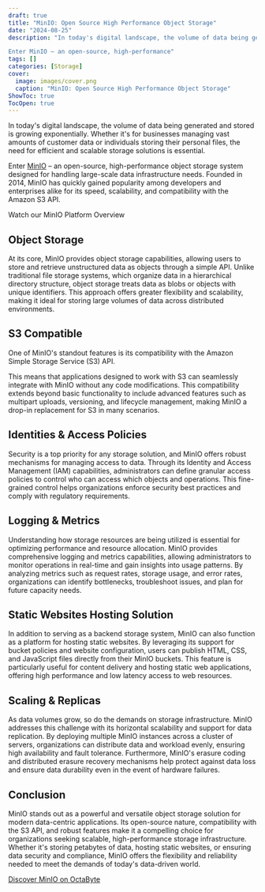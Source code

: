 ```yaml
---
draft: true
title: "MinIO: Open Source High Performance Object Storage"
date: "2024-08-25"
description: "In today's digital landscape, the volume of data being generated and stored is growing exponentially. Whether it's for businesses managing vast amounts of customer data or individuals storing their personal files, the need for efficient and scalable storage solutions is essential.

Enter MinIO – an open-source, high-performance"
tags: []
categories: [Storage]
cover:
  image: images/cover.png
  caption: "MinIO: Open Source High Performance Object Storage"
ShowToc: true
TocOpen: true
---
```



In today's digital landscape, the volume of data being generated and stored is growing exponentially. Whether it's for businesses managing vast amounts of customer data or individuals storing their personal files, the need for efficient and scalable storage solutions is essential. 

Enter [MinIO](https://octabyte.io/open-source/minio?ref=blog.octabyte.io) – an open\-source, high\-performance object storage system designed for handling large\-scale data infrastructure needs. Founded in 2014, MinIO has quickly gained popularity among developers and enterprises alike for its speed, scalability, and compatibility with the Amazon S3 API.



Watch our MinIO Platform Overview



## Object Storage

At its core, MinIO provides object storage capabilities, allowing users to store and retrieve unstructured data as objects through a simple API. Unlike traditional file storage systems, which organize data in a hierarchical directory structure, object storage treats data as blobs or objects with unique identifiers. This approach offers greater flexibility and scalability, making it ideal for storing large volumes of data across distributed environments.

## S3 Compatible

One of MinIO's standout features is its compatibility with the Amazon Simple Storage Service (S3\) API. 

This means that applications designed to work with S3 can seamlessly integrate with MinIO without any code modifications. This compatibility extends beyond basic functionality to include advanced features such as multipart uploads, versioning, and lifecycle management, making MinIO a drop\-in replacement for S3 in many scenarios.

## Identities \& Access Policies

Security is a top priority for any storage solution, and MinIO offers robust mechanisms for managing access to data. Through its Identity and Access Management (IAM) capabilities, administrators can define granular access policies to control who can access which objects and operations. This fine\-grained control helps organizations enforce security best practices and comply with regulatory requirements.

## Logging \& Metrics

Understanding how storage resources are being utilized is essential for optimizing performance and resource allocation. MinIO provides comprehensive logging and metrics capabilities, allowing administrators to monitor operations in real\-time and gain insights into usage patterns. By analyzing metrics such as request rates, storage usage, and error rates, organizations can identify bottlenecks, troubleshoot issues, and plan for future capacity needs.

## Static Websites Hosting Solution

In addition to serving as a backend storage system, MinIO can also function as a platform for hosting static websites. By leveraging its support for bucket policies and website configuration, users can publish HTML, CSS, and JavaScript files directly from their MinIO buckets. This feature is particularly useful for content delivery and hosting static web applications, offering high performance and low latency access to web resources.

## Scaling \& Replicas

As data volumes grow, so do the demands on storage infrastructure. MinIO addresses this challenge with its horizontal scalability and support for data replication. By deploying multiple MinIO instances across a cluster of servers, organizations can distribute data and workload evenly, ensuring high availability and fault tolerance. Furthermore, MinIO's erasure coding and distributed erasure recovery mechanisms help protect against data loss and ensure data durability even in the event of hardware failures.

## Conclusion

MinIO stands out as a powerful and versatile object storage solution for modern data\-centric applications. Its open\-source nature, compatibility with the S3 API, and robust features make it a compelling choice for organizations seeking scalable, high\-performance storage infrastructure. Whether it's storing petabytes of data, hosting static websites, or ensuring data security and compliance, MinIO offers the flexibility and reliability needed to meet the demands of today's data\-driven world. 

[Discover MinIO on OctaByte](https://octabyte.io/open-source/minio?ref=blog.octabyte.io)



